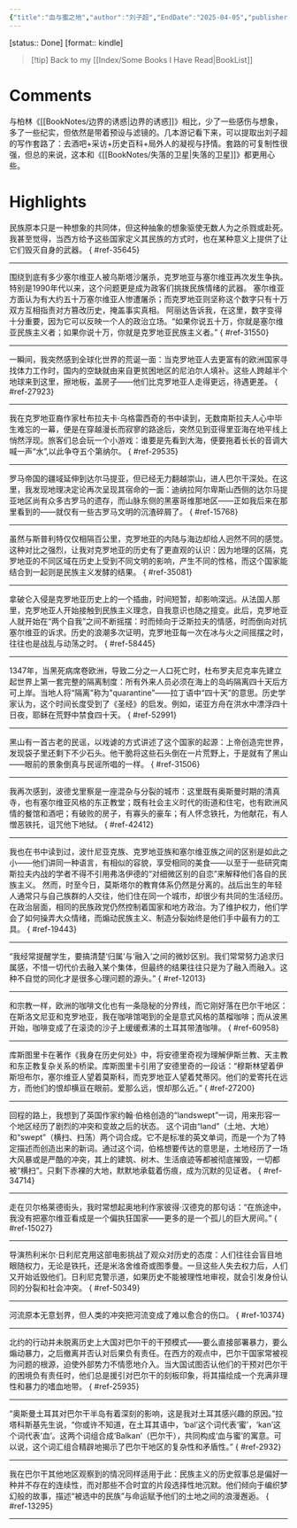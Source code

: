 ```yaml
---
{"title":"血与蜜之地","author":"刘子超","EndDate":"2025-04-05","publisher":"文汇出版社","dg-publish":true,"permalink":"/BookNotes/血与蜜之地/","dgPassFrontmatter":true,"noteIcon":""}
---
```


[status:: Done]
[format:: kindle]

>[!tip] Back to my [[Index/Some Books I Have Read\|BookList]]

# Comments
与柏林《[[BookNotes/边界的诱惑\|边界的诱惑]]》相比，少了一些感伤与想象，多了一些纪实，但依然是带着预设与滤镜的。几本游记看下来，可以提取出刘子超的写作套路了：去酒吧+采访+历史百科+局外人的凝视与抒情。套路的可复制性很强，但总的来说，这本和《[[BookNotes/失落的卫星\|失落的卫星]]》都更用心些。

# Highlights

民族原本只是一种想象的共同体，但这种抽象的想象驱使无数人为之杀戮或赴死。我甚至觉得，当西方给予这些国家定义其民族的方式时，也在某种意义上提供了让它们毁灭自身的武器。 
{ #ref-35645}


---
围绕到底有多少塞尔维亚人被乌斯塔沙屠杀，克罗地亚与塞尔维亚再次发生争执。特别是1990年代以来，这个问题更是成为政客们挑拨民族情绪的武器。 塞尔维亚方面认为有大约五十万塞尔维亚人惨遭屠杀；而克罗地亚则坚称这个数字只有十万双方互相指责对方篡改历史，掩盖事实真相。 阿丽达告诉我，在这里，数字变得十分重要，因为它可以反映一个人的政治立场。“如果你说五十万，你就是塞尔维亚民族主义者；如果你说十万，你就是克罗地亚民族主义者。” 
{ #ref-31550}


---
一瞬间，我突然感到全球化世界的荒诞一面：当克罗地亚人去更富有的欧洲国家寻找体力工作时，国内的空缺就由来自更贫困地区的尼泊尔人填补。这些人跨越半个地球来到这里，擦地板，盖房子——他们比克罗地亚人走得更远，待遇更差。 
{ #ref-27923}


---
我在克罗地亚裔作家杜布拉夫卡·乌格雷西奇的书中读到，无数南斯拉夫人心中毕生难忘的一幕，便是在穿越漫长而寂寥的路途后，突然见到亚得里亚海在地平线上悄然浮现。旅客们总会玩一个小游戏：谁要是先看到大海，便要拖着长长的音调大喊一声“水”,以此争夺五个第纳尔。 
{ #ref-29535}


---
罗马帝国的疆域延伸到达尔马提亚，但已经无力翻越崇山，进人巴尔干深处。在这里，我发现地理决定论再次呈现其宿命的一面：迪纳拉阿尔卑斯山西侧的达尔马提亚地区尚有众多古罗马的遗存，而山脉东侧的黑塞哥维那地区——正如我后来在那里看到的——就仅有一些古罗马文明的沉渣碎屑了。 
{ #ref-15768}


---
虽然与斯普利特仅仅相隔百公里，克罗地亚的内陆与海边却给人迥然不同的感觉。这种对比之强烈，让我对克罗地亚的历史有了更直观的认识：因为地理的区隔，克罗地亚的不同区域在历史上受到不同文明的影响，产生不同的性格，而这个国家能结合到一起则是民族主义发酵的结果。 
{ #ref-35081}


---
拿破仑入侵是克罗地亚历史上的一个插曲，时间短暂，却影响深远。从法国人那里，克罗地亚人开始接触到民族主义理念，自我意识也随之擅变。此后，克罗地亚人就开始在“两个自我”之间不断摇摆：时而倾向于泛斯拉夫的情感，时而倒向对抗塞尔维亚的诉求。历史的浪潮多次证明，克罗地亚每一次在冰与火之间摇摆之时，往往也是战乱与动荡之时。 
{ #ref-58445}


---
1347年，当黑死病席卷欧洲，导致二分之一人口死亡时，杜布罗夫尼克率先建立起世界上第一套完整的隔离制度：所有外来人员必须在海上的岛屿隔离四十天后方可上岸。当地人将“隔离"称为"quarantine”——拉丁语中“四十天”的意思。历史学家认为，这个时间长度受到了《圣经》的启发。例如，诺亚方舟在洪水中漂浮四十日夜，耶稣在荒野中禁食四十天。 
{ #ref-52991}


---
黑山有一首古老的民谣，以戏谑的方式讲述了这个国家的起源：上帝创造完世界，发现袋子里还剩下不少石头。他干脆将这些石头倒在一片荒野上，于是就有了黑山——眼前的景象倒真与民谣所唱的一样。 
{ #ref-31506}


---
我再次感到，波德戈里察是一座混杂与分裂的城市：这里既有奥斯曼时期的清真寺，也有塞尔维亚风格的东正教堂；既有社会主义时代的街道和住宅，也有欧洲风情的餐馆和酒吧；有破败的房子，有寡头的豪车；有人怀念铁托，为他献花，有人憎恶铁托，诅咒他下地狱。 
{ #ref-42412}


---
我也在书中读到过，波什尼亚克族、克罗地亚族和塞尔维亚族之间的区别是如此之小——他们讲同一种语言，有相似的容貌，享受相同的美食——以至于一些研究南斯拉夫内战的学者不得不引用弗洛伊德的“对细微区别的自恋”来解释他们各自的民族主义。 然而，时至今日，莫斯塔尔的教育体系仍然是分离的。战后出生的年轻人通常只与自己族群的人交往，他们住在同一个城市，却很少有共同的生活经历。在政治层面，相同的民族政党仍然控制着国家和地方政治。为了维护权力，他们学会了如何操弄大众情绪，而煽动民族主义、制造分裂始终是他们手中最有力的工具。 
{ #ref-19443}


---
“我经常提醒学生，要搞清楚‘归属’与‘融入’之间的微妙区别。我们常常努力追求归属感，不惜一切代价去融入某个集体，但最终的结果往往只是为了融入而融入。这种不自觉的同化才是很多心理问题的源头。” 
{ #ref-12013}


---
和宗教一样，欧洲的咖啡文化也有一条隐秘的分界线，而它刚好落在巴尔干地区：在斯洛文尼亚和克罗地亚，我在咖啡馆喝到的全是意式风格的蒸榴咖啡；而从波黑开始，咖啡变成了在滚烫的沙子上缓缓煮沸的土耳其带渣咖啡。 
{ #ref-60958}


---
库斯图里卡在著作《我身在历史何处》中，将安德里奇视为理解伊斯兰教、天主教和东正教复杂关系的桥梁。库斯图里卡引用了安德里奇的一段话：“穆斯林望着伊斯坦布尔，塞尔维亚人望着莫斯科，而克罗地亚人望着梵蒂冈。他们的爱寄托在远方，而他们的恨却横亘在眼前。爱那么远，恨却那么近。” 
{ #ref-27200}


---
回程的路上，我想到了英国作家约翰·伯格创造的“landswept”一词，用来形容一个地区经历了剧烈的冲突和变故之后的状态。 这个词由“land”（土地、大地）和“swept”（横扫、扫荡）两个词合成。它不是标准的英文单词，而是一个为了特定描述而创造出来的新词。通过这个词，伯格想要传达的意思是，土地经历了一场大风暴或是严酷的冲突，其上的建筑、树木、生活痕迹等都被彻底摧毁，一切都被“横扫”。只剩下赤裸的大地，默默地承载着伤痕，成为沉默的见证者。 
{ #ref-34714}


---
走在贝尔格莱德街头，我时常想起奥地利作家彼得·汉德克的那句话：“在旅途中，我没有把塞尔维亚看成是一个偏执狂国家——更多的是一个孤儿的巨大房间。” 
{ #ref-15027}


---
导演热利米尔·日利尼克用这部电影挑战了观众对历史的态度：人们往往会盲目地眼随权力，无论是铁托，还是米洛舍维奇或图季曼。一旦这些人失去权力后，人们又开始诋毁他们。日利尼克警示道，如果历史不能被理性地审视，就会引发身份认同的分裂和社会冲突。 
{ #ref-50349}


---
河流原本无意划界，但人类的冲突把河流变成了难以愈合的伤口。 
{ #ref-10374}


---
北约的行动并未脱离历史上大国对巴尔干的干预模式——要么直接部署暴力，要么煽动暴力，之后撤离并否认对后果负有责任。在西方的观点中，巴尔干国家常被视为问题的根源，迫使外部势力不情愿地介入。当大国试图否认他们的干预对巴尔干的困境负有责任时，他们总是援引对巴尔干的刻板印象，将其描绘成一个充满非理性和暴力的嗜血地带。 
{ #ref-25935}


---
“奥斯曼土耳其对巴尔干半岛有着深刻的影响，这是我对土耳其感兴趣的原因。”拉塔科斯基先生说，“你或许不知道，在土耳其语中，‘bal’这个词代表‘蜜’，‘kan’这个词代表‘血’。这两个词组合成‘Balkan’（巴尔干），共同构成‘血与蜜’的寓意。可以说，这个词汇组合精辟地揭示了巴尔干地区的复杂性和矛盾性。” 
{ #ref-2932}


---
我在巴尔干其他地区观察到的情况同样适用于此：民族主义的历史叙事总是偏好一种并不存在的连续性，而对那些不合时宜的片段选择性地沉默。他们倾向于编织梦幻般的故事，描述“被选中的民族”与命运赋予他们的土地之间的浪漫邂逅。 
{ #ref-13295}


---
